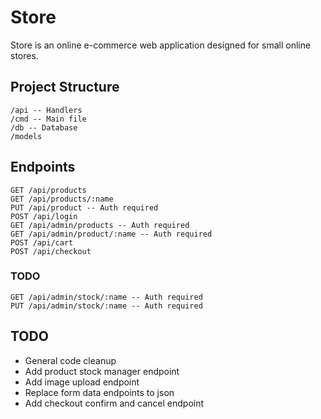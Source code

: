 # Store
Store is an online e-commerce web application designed for small online stores.

## Project Structure
```
/api -- Handlers
/cmd -- Main file
/db -- Database
/models
```

## Endpoints
```
GET /api/products
GET /api/products/:name
PUT /api/product -- Auth required
POST /api/login
GET /api/admin/products -- Auth required
GET /api/admin/product/:name -- Auth required
POST /api/cart
POST /api/checkout
```
### TODO
```
GET /api/admin/stock/:name -- Auth required
PUT /api/admin/stock/:name -- Auth required
```

## TODO
* General code cleanup
* Add product stock manager endpoint
* Add image upload endpoint
* Replace form data endpoints to json
* Add checkout confirm and cancel endpoint
